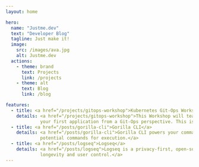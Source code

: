```yaml
---
layout: home

hero:
  name: "Justme.dev"
  text: "Developer Blog"
  tagline: Just make it!
  image:
    src: /images/ava.jpg
    alt: Justme.dev
  actions:
    - theme: brand
      text: Projects
      link: /projects
    - theme: alt
      text: Blog
      link: /blog

features:
  - title: <a href="/projects/gitops-workshop">Kubernetes Git-Ops Workshop</a>
    details: <a href="/projects/gitops-workshop">This Workshop will teach you how to create your own Kubernetes cluster using K3S and use ArgoCD to deploy 
             your first application from a Git-Ops perspective. This is the way.</a>
  - title: <a href="/posts/gorilla-cli">Gorilla CLI</a>
    details: <a href="/posts/gorilla-cli">Gorilla CLI powers your command-line using LLM. Simply state your objective and Gorilla CLI will generate 
             potential commands for execution.</a>
  - title: <a href="/posts/logseq">Logseq</a>
    details: <a href="/posts/logseq">Logseq is a privacy-first, open-source platform for knowledge sharing and management. It focuses on privacy, 
             longevity and user control.</a>
---
```





